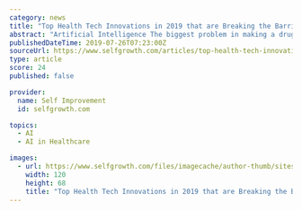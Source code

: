 ```yaml
---
category: news
title: "Top Health Tech Innovations in 2019 that are Breaking the Barriers"
abstract: "Artificial Intelligence The biggest problem in making a drug for a ... A variety of experiments are being carried out in combination with joint therapy and engineered T-cells that can prove to be effective against a wide range of tumor cells."
publishedDateTime: 2019-07-26T07:23:00Z
sourceUrl: https://www.selfgrowth.com/articles/top-health-tech-innovations-in-2019-that-are-breaking-the-barriers
type: article
score: 24
published: false

provider:
  name: Self Improvement
  id: selfgrowth.com

topics:
  - AI
  - AI in Healthcare

images:
  - url: https://www.selfgrowth.com/files/imagecache/author-thumb/sites/all/themes/selfgrowth4/images/selfgrowth-logo.png
    width: 120
    height: 68
    title: "Top Health Tech Innovations in 2019 that are Breaking the Barriers"
---
```

